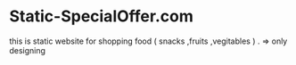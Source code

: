 # Static-SpecialOffer.com
this is static website for shopping food ( snacks ,fruits ,vegitables ) . => only designing
